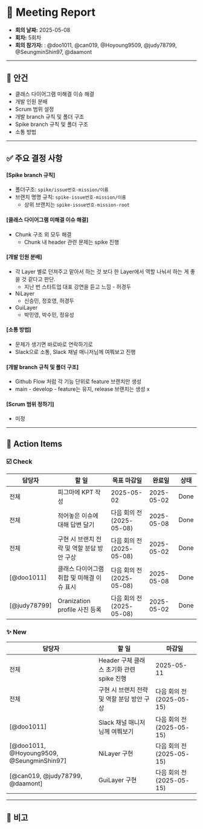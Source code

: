 # 📝 Meeting Report

- **회의 날짜:** 2025-05-08
- **회차:** 5회차
- **회의 참가자:** : @doo1011, @can019, @Hoyoung9509, @judy78799, @SeungminShin97, @daamont

---

## 📌 안건
- 클래스 다이어그램 미해결 이슈 해결
- 개발 인원 분배
- Scrum 범위 설정
- 개발 branch 규칙 및 폴더 구조
- Spike branch 규칙 및 폴더 구조
- 소통 방법

---

## ✅ 주요 결정 사항
#### [Spike branch 규칙]
- 폴더구조: `spike/issue번호-mission/이름`
- 브랜치 명명 규칙: `spike-issue번호-mission/이름`
  - 상위 브랜치는 `spike-issue번호-mission-root`
#### [클래스 다이어그램 미해결 이슈 해결]
- Chunk 구조 외 모두 해결
  - Chunk 내 header 관련 문제는 spike 진행
#### [개발 인원 분배]
- 각 Layer 별로 던져주고 맡아서 하는 것 보다 한 Layer에서 역할 나눠서 하는 게 좋을 것 같다고 판단.
  - 지난 번 스타트업 대표 강연을 듣고 느낌 - 허경두
- NiLayer
  - 신승민, 정호영, 허경두
- GuiLayer
  - 박민영, 박수민, 정유성
#### [소통 방법]
- 문제가 생기면 바로바로 연락하기로
- Slack으로 소통, Slack 채널 매니저님께 여쭤보고 진행
#### [개발 branch 규칙 및 폴더 구조]
- Github Flow 처럼 각 기능 단위로 feature 브랜치만 생성
- main - develop - feature는 유지, release 브랜치는 생성 x
#### [Scrum 범위 정하기]
- 미정
---

## 🔄 Action Items
### ☑️ Check
| 담당자 | 할 일 | 목표 마감일 | 완료일 | 상태 |
|--------|--------|------------|------|------|
| 전체 | 피그마에 KPT 작성 | 2025-05-02 | 2025-05-02 | Done |
| 전체 | 적어놓은 이슈에 대해 답변 달기 | 다음 회의 전 (2025-05-08) | 2025-05-08 | Done|
| 전체 | 구현 시 브랜치 전략 및 역할 분담 방안 구상 | 다음 회의 전 (2025-05-08) | 2025-05-02 | Done |
| [@doo1011] | 클래스 다이어그램 취합 및 미해결 이슈 표시 | 다음 회의 전 (2025-05-08) | 2025-05-08 | Done|
| [@judy78799] | Oranization profile 사진 등록 | 다음 회의 전 (2025-05-08) | 2025-05-02 | Done |

### ✨ New
| 담당자 | 할 일 | 마감일 |
|--------|--------|--------|
| 전체 | Header 구체 클래스 초기화 관련 spike 진행 | 2025-05-11 |
| 전체 | 구현 시 브랜치 전략 및 역할 분담 방안 구상 | 다음 회의 전 (2025-05-15) |
| [@doo1011] | Slack 채널 매니저님께 여쭤보기 | 다음 회의 전 (2025-05-15) |
| [@doo1011, @Hoyoung9509, @SeungminShin97] | NiLayer 구현 | 다음 회의 전 (2025-05-15) |
| [@can019, @judy78799, @daamont] | GuiLayer 구현 | 다음 회의 전 (2025-05-15) |
---

## 💬 비고